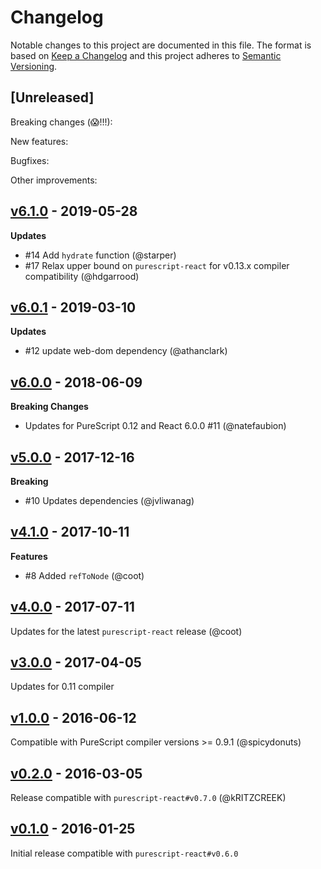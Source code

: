 # Changelog

Notable changes to this project are documented in this file. The format is based on [Keep a Changelog](https://keepachangelog.com/en/1.0.0/) and this project adheres to [Semantic Versioning](https://semver.org/spec/v2.0.0.html).

## [Unreleased]

Breaking changes (😱!!!):

New features:

Bugfixes:

Other improvements:

## [v6.1.0](https://github.com/purescript-contrib/purescript-react-dom/releases/tag/v6.1.0) - 2019-05-28

**Updates**

* #14 Add `hydrate` function (@starper)
* #17 Relax upper bound on `purescript-react` for v0.13.x compiler compatibility (@hdgarrood)

## [v6.0.1](https://github.com/purescript-contrib/purescript-react-dom/releases/tag/v6.0.1) - 2019-03-10

**Updates**

 - #12 update web-dom dependency (@athanclark)

## [v6.0.0](https://github.com/purescript-contrib/purescript-react-dom/releases/tag/v6.0.0) - 2018-06-09

**Breaking Changes**
- Updates for PureScript 0.12 and React 6.0.0 #11 (@natefaubion)

## [v5.0.0](https://github.com/purescript-contrib/purescript-react-dom/releases/tag/v5.0.0) - 2017-12-16

**Breaking**

 - #10 Updates dependencies (@jvliwanag)

## [v4.1.0](https://github.com/purescript-contrib/purescript-react-dom/releases/tag/v4.1.0) - 2017-10-11

**Features**

 - #8 Added `refToNode` (@coot)

## [v4.0.0](https://github.com/purescript-contrib/purescript-react-dom/releases/tag/v4.0.0) - 2017-07-11

Updates for the latest `purescript-react` release (@coot)

## [v3.0.0](https://github.com/purescript-contrib/purescript-react-dom/releases/tag/v3.0.0) - 2017-04-05

Updates for 0.11 compiler

## [v1.0.0](https://github.com/purescript-contrib/purescript-react-dom/releases/tag/v1.0.0) - 2016-06-12

Compatible with PureScript compiler versions >= 0.9.1 (@spicydonuts)

## [v0.2.0](https://github.com/purescript-contrib/purescript-react-dom/releases/tag/v0.2.0) - 2016-03-05

Release compatible with `purescript-react#v0.7.0` (@kRITZCREEK)

## [v0.1.0](https://github.com/purescript-contrib/purescript-react-dom/releases/tag/v0.1.0) - 2016-01-25

Initial release compatible with `purescript-react#v0.6.0`

